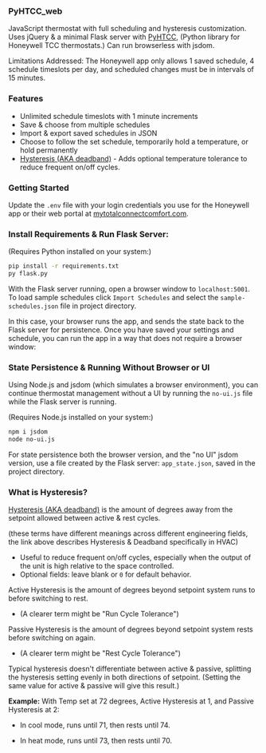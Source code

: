 ### PyHTCC_web
JavaScript thermostat with full scheduling and hysteresis customization. Uses jQuery & a minimal Flask server with [PyHTCC](https://github.com/csm10495/pyhtcc), (Python library for Honeywell TCC thermostats.) Can run browserless with jsdom.

Limitations Addressed: The Honeywell app only allows 1 saved schedule, 4 schedule timeslots per day, and scheduled changes must be in intervals of 15 minutes.

### Features
- Unlimited schedule timeslots with 1 minute increments
- Save & choose from multiple schedules
- Import & export saved schedules in JSON
- Choose to follow the set schedule, temporarily hold a temperature, or hold permanently
- [Hysteresis (AKA deadband)](#what-is-hysteresis) - Adds optional temperature tolerance to reduce frequent on/off cycles.

### Getting Started
Update the `.env` file with your login credentials you use for the Honeywell app or their web portal at [mytotalconnectcomfort.com](https://mytotalconnectcomfort.com/).

### Install Requirements & Run Flask Server:
(Requires Python installed on your system:)
```bash
pip install -r requirements.txt
py flask.py
```

With the Flask server running, open a browser window to `localhost:5001`. To load sample schedules click `Import Schedules` and select the `sample-schedules.json` file in project directory.

In this case, your browser runs the app, and sends the state back to the Flask server for persistence. Once you have saved your settings and schedule, you can run the app in a way that does not require a browser window:

### State Persistence & Running Without Browser or UI
Using Node.js and jsdom (which simulates a browser environment), you can continue thermostat management without a UI by running the `no-ui.js` file while the Flask server is running.

(Requires Node.js installed on your system:)
```bash
npm i jsdom
node no-ui.js
```

For state persistence both the browser version, and the "no UI" jsdom version, use a file created by the Flask server: `app_state.json`, saved in the project directory.

### What is Hysteresis?
<a href="https://search.brave.com/search?q=hvac+deadband+hysteresis&source=web&summary=1&summary_og=391a2b9ee4a6faf7cb0377">Hysteresis (AKA deadband)</a> is the amount of degrees away from the setpoint allowed between active & rest cycles.

(these terms have different meanings across different engineering fields, the link above describes Hysteresis & Deadband specifically in HVAC)

- Useful to reduce frequent on/off cycles, especially when the output of the unit is high relative to the space controlled.
- Optional fields: leave blank or `0` for default behavior.

Active Hysteresis is the amount of degrees beyond setpoint system runs to before switching to rest.
- (A clearer term might be "Run Cycle Tolerance")

Passive Hysteresis is the amount of degrees beyond setpoint system rests before switching on again.
- (A clearer term might be "Rest Cycle Tolerance")

Typical hysteresis doesn't differentiate between active & passive, splitting the hysteresis setting evenly in both directions of setpoint. (Setting the same value for active & passive will give this result.)

**Example:**  With Temp set at 72 degrees, Active Hysteresis at 1, and Passive Hysteresis at 2:

- In cool mode, runs until 71, then rests until 74.

- In heat mode, runs until 73, then rests until 70.
